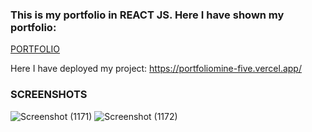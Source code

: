 

### This is my portfolio in REACT JS. Here I have shown my portfolio:

 [PORTFOLIO](https://www.youtube.com/watch?v=c7BjHhZ_rVI) 
 
 Here I have deployed my project:
 https://portfoliomine-five.vercel.app/
 
###  SCREENSHOTS 
 ![Screenshot (1171)](https://user-images.githubusercontent.com/69320890/132137748-8c6dc5d0-3255-48f4-840a-f409585cb84e.png)
![Screenshot (1172)](https://user-images.githubusercontent.com/69320890/132137750-5cc57b01-696c-430f-83cd-d279ef2dc61c.png)

